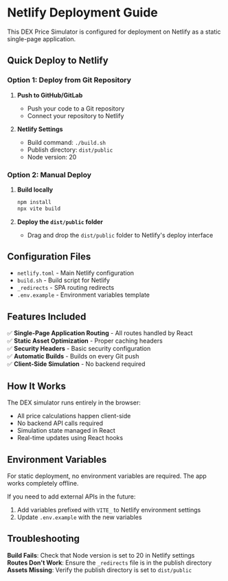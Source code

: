 # Netlify Deployment Guide

This DEX Price Simulator is configured for deployment on Netlify as a static single-page application.

## Quick Deploy to Netlify

### Option 1: Deploy from Git Repository

1. **Push to GitHub/GitLab**
   - Push your code to a Git repository
   - Connect your repository to Netlify

2. **Netlify Settings**
   - Build command: `./build.sh`
   - Publish directory: `dist/public`
   - Node version: 20

### Option 2: Manual Deploy

1. **Build locally**
   ```bash
   npm install
   npx vite build
   ```

2. **Deploy the `dist/public` folder**
   - Drag and drop the `dist/public` folder to Netlify's deploy interface

## Configuration Files

- `netlify.toml` - Main Netlify configuration
- `build.sh` - Build script for Netlify
- `_redirects` - SPA routing redirects
- `.env.example` - Environment variables template

## Features Included

✅ **Single-Page Application Routing** - All routes handled by React  
✅ **Static Asset Optimization** - Proper caching headers  
✅ **Security Headers** - Basic security configuration  
✅ **Automatic Builds** - Builds on every Git push  
✅ **Client-Side Simulation** - No backend required  

## How It Works

The DEX simulator runs entirely in the browser:
- All price calculations happen client-side
- No backend API calls required
- Simulation state managed in React
- Real-time updates using React hooks

## Environment Variables

For static deployment, no environment variables are required. The app works completely offline.

If you need to add external APIs in the future:
1. Add variables prefixed with `VITE_` to Netlify environment settings
2. Update `.env.example` with the new variables

## Troubleshooting

**Build Fails**: Check that Node version is set to 20 in Netlify settings  
**Routes Don't Work**: Ensure the `_redirects` file is in the publish directory  
**Assets Missing**: Verify the publish directory is set to `dist/public`